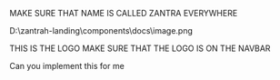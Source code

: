 MAKE SURE THAT NAME IS CALLED ZANTRA EVERYWHERE 

D:\zantrah-landing\components\docs\image.png

THIS IS THE LOGO MAKE SURE THAT THE LOGO IS ON THE NAVBAR

Can you implement this for me 
